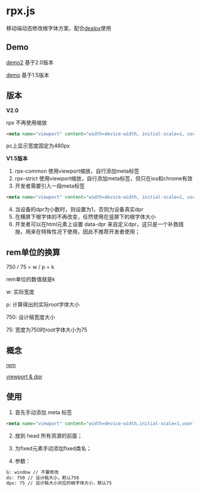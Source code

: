 # rpx.js
 移动端动态修改根字体方案，配合[dealpx](https://github.com/jiankafei/dealpx)使用

## Demo

[demo2](https://jiankafei.github.io/rpx/index2.html) 基于2.0版本

[demo](https://jiankafei.github.io/rpx/) 基于1.5版本

## 版本

**V2.0**

rpx 不再使用缩放

```html
<meta name="viewport" content="width=device-width, initial-scale=1, user-scalable=no">
```

pc上显示宽度固定为480px

**V1.5版本**

1. rpx-common 使用viewport缩放，自行添加meta标签
2. rpx-strict 使用viewport缩放，自行添加meta标签，但只在ios和chrome有效
3. 开发者需要引入一段meta标签

```html
<meta name="viewport" content="width=device-width, initial-scale=1, user-scalable=no">
```

4. 当设备的dpr为小数时，则设置为1，否则为设备真实dpr
5. 在横屏下根字体的不再改变，任然使用在竖屏下的根字体大小
6. 开发者可以在html元素上设置 data-dpr 来自定义dpr，这只是一个补救措施，用来在特殊性况下使用，因此不推荐开发者使用；

## rem单位的换算

750 / 75 = w / p = k

rem单位的数值就是k

w: 实际宽度

p: 计算得出的实际root字体大小

750: 设计稿宽度大小

75: 宽度为750时root字体大小为75

## 概念

[rem](https://github.com/hbxeagle/rem)

[viewport & dpr](http://www.cnblogs.com/2050/p/3877280.html)

## 使用

1. 首先手动添加 meta 标签

```html
<meta name="viewport" content="width=device-width,initial-scale=1,user-scalable=no">
```

2. 放到 head 所有资源的前面；

3. 为fixed元素手动添加fixed类名；

4. 参数：

```txt
G: window // 不要修改
ds: 750 // 设计稿大小，默认750
dpx: 75 // 设计稿大小对应的根字体大小，默认75
```